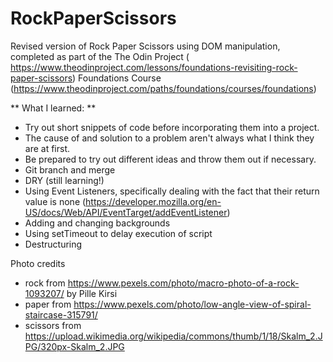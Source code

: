 # RockPaperScissors
Revised version of Rock Paper Scissors using DOM manipulation, completed as part of the The Odin Project ( https://www.theodinproject.com/lessons/foundations-revisiting-rock-paper-scissors) Foundations Course (https://www.theodinproject.com/paths/foundations/courses/foundations)

** What I learned:  **

- Try out short snippets of code before incorporating them into a project.
- The cause of and solution to a problem aren't always what I think they are at first.
- Be prepared to try out different ideas and throw them out if necessary.
- Git branch and merge
- DRY (still learning!)
- Using Event Listeners, specifically dealing with the fact that their return value is none (https://developer.mozilla.org/en-US/docs/Web/API/EventTarget/addEventListener)
- Adding and changing backgrounds
- Using setTimeout to delay execution of script
- Destructuring

Photo credits
- rock from https://www.pexels.com/photo/macro-photo-of-a-rock-1093207/ by Pille Kirsi
- paper from https://www.pexels.com/photo/low-angle-view-of-spiral-staircase-315791/
- scissors from https://upload.wikimedia.org/wikipedia/commons/thumb/1/18/Skalm_2.JPG/320px-Skalm_2.JPG